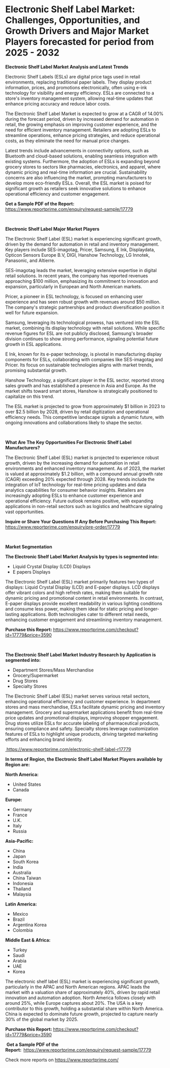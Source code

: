 <p><h1>Electronic Shelf Label Market: Challenges, Opportunities, and Growth Drivers and Major Market Players forecasted for period from 2025 - 2032</h1></p><p><strong>Electronic Shelf Label Market Analysis and Latest Trends</strong></p>
<p><p>Electronic Shelf Labels (ESLs) are digital price tags used in retail environments, replacing traditional paper labels. They display product information, prices, and promotions electronically, often using e-ink technology for visibility and energy efficiency. ESLs are connected to a store's inventory management system, allowing real-time updates that enhance pricing accuracy and reduce labor costs.</p><p>The Electronic Shelf Label Market is expected to grow at a CAGR of 14.00% during the forecast period, driven by increased demand for automation in retail, the growing emphasis on improving customer experience, and the need for efficient inventory management. Retailers are adopting ESLs to streamline operations, enhance pricing strategies, and reduce operational costs, as they eliminate the need for manual price changes.</p><p>Latest trends include advancements in connectivity options, such as Bluetooth and cloud-based solutions, enabling seamless integration with existing systems. Furthermore, the adoption of ESLs is expanding beyond grocery stores to sectors like pharmacies, electronics, and apparel, where dynamic pricing and real-time information are crucial. Sustainability concerns are also influencing the market, prompting manufacturers to develop more eco-friendly ESLs. Overall, the ESL market is poised for significant growth as retailers seek innovative solutions to enhance operational efficiency and customer engagement.</p></p>
<p><strong>Get a Sample PDF of the Report:&nbsp;</strong> <a href="https://www.reportprime.com/enquiry/request-sample/17779?utm_campaign=3442&utm_medium=2&utm_source=Github&utm_content=ia&utm_term=18032025&utm_id=electronic-shelf-label">https://www.reportprime.com/enquiry/request-sample/17779</a></p>
<p>&nbsp;</p>
<p><strong>Electronic Shelf Label Major Market Players</strong></p>
<p><p>The Electronic Shelf Label (ESL) market is experiencing significant growth, driven by the demand for automation in retail and inventory management. Key players include SES-imagotag, Pricer, Samsung, E Ink, Displaydata, Opticon Sensors Europe B.V, DIGI, Hanshow Technology, LG Innotek, Panasonic, and Altierre. </p><p>SES-imagotag leads the market, leveraging extensive expertise in digital retail solutions. In recent years, the company has reported revenues approaching $100 million, emphasizing its commitment to innovation and expansion, particularly in European and North American markets. </p><p>Pricer, a pioneer in ESL technology, is focused on enhancing user experience and has seen robust growth with revenues around $50 million. The company's strategic partnerships and product diversification position it well for future expansion.</p><p>Samsung, leveraging its technological prowess, has ventured into the ESL market, combining its display technology with retail solutions. While specific revenue figures for ESL are not publicly disclosed, Samsung's broader division continues to show strong performance, signaling potential future growth in ESL applications.</p><p>E Ink, known for its e-paper technology, is pivotal in manufacturing display components for ESLs, collaborating with companies like SES-imagotag and Pricer. Its focus on sustainable technologies aligns with market trends, promising substantial growth.</p><p>Hanshow Technology, a significant player in the ESL sector, reported strong sales growth and has established a presence in Asia and Europe. As the market shifts toward smart stores, Hanshow is strategically positioned to capitalize on this trend.</p><p>The ESL market is projected to grow from approximately $1 billion in 2023 to over $2.5 billion by 2028, driven by retail digitization and operational efficiency needs. This competitive landscape signals a dynamic future, with ongoing innovations and collaborations likely to shape the sector.</p></p>
<p>&nbsp;</p>
<p><strong>What Are The Key Opportunities For Electronic Shelf Label Manufacturers?</strong></p>
<p><p>The Electronic Shelf Label (ESL) market is projected to experience robust growth, driven by the increasing demand for automation in retail environments and enhanced inventory management. As of 2023, the market is valued at approximately $1.2 billion, with a compound annual growth rate (CAGR) exceeding 20% expected through 2028. Key trends include the integration of IoT technology for real-time pricing updates and data analytics capabilities for consumer behavior insights. Retailers are increasingly adopting ESLs to enhance customer experience and operational efficiency. Future outlook remains positive, with expanding applications in non-retail sectors such as logistics and healthcare signaling vast opportunities.</p></p>
<p><strong>Inquire or Share Your Questions If Any Before Purchasing This Report:</strong> <a href="https://www.reportprime.com/enquiry/pre-order/17779?utm_campaign=3442&utm_medium=2&utm_source=Github&utm_content=ia&utm_term=18032025&utm_id=electronic-shelf-label">https://www.reportprime.com/enquiry/pre-order/17779</a></p>
<p>&nbsp;</p>
<p><strong>Market Segmentation</strong></p>
<p><strong>The Electronic Shelf Label Market Analysis by types is segmented into:</strong></p>
<p><ul><li>Liquid Crystal Display (LCD) Displays</li><li>E papers Displays</li></ul></p>
<p><p>The Electronic Shelf Label (ESL) market primarily features two types of displays: Liquid Crystal Display (LCD) and E-paper displays. LCD displays offer vibrant colors and high refresh rates, making them suitable for dynamic pricing and promotional content in retail environments. In contrast, E-paper displays provide excellent readability in various lighting conditions and consume less power, making them ideal for static pricing and longer-lasting applications. Both technologies cater to different retail needs, enhancing customer engagement and streamlining inventory management.</p></p>
<p><strong>Purchase this Report:&nbsp;</strong><a href="https://www.reportprime.com/checkout?id=17779&price=3590&utm_campaign=3442&utm_medium=2&utm_source=Github&utm_content=ia&utm_term=18032025&utm_id=electronic-shelf-label">https://www.reportprime.com/checkout?id=17779&price=3590</a></p>
<p>&nbsp;</p>
<p><strong>The Electronic Shelf Label Market Industry Research by Application is segmented into:</strong></p>
<p><ul><li>Department Stores/Mass Merchandise</li><li>Grocery/Supermarket</li><li>Drug Stores</li><li>Specialty Stores</li></ul></p>
<p><p>The Electronic Shelf Label (ESL) market serves various retail sectors, enhancing operational efficiency and customer experience. In department stores and mass merchandise, ESLs facilitate dynamic pricing and inventory management. Grocery and supermarket applications benefit from real-time price updates and promotional displays, improving shopper engagement. Drug stores utilize ESLs for accurate labeling of pharmaceutical products, ensuring compliance and safety. Specialty stores leverage customization features of ESLs to highlight unique products, driving targeted marketing efforts and enhancing brand identity.</p></p>
<p><a href="https://www.reportprime.com/electronic-shelf-label-r17779?utm_campaign=3442&utm_medium=2&utm_source=Github&utm_content=ia&utm_term=18032025&utm_id=electronic-shelf-label">&nbsp;https://www.reportprime.com/electronic-shelf-label-r17779</a></p>
<p><strong>In terms of Region, the Electronic Shelf Label Market Players available by Region are:</strong></p>
<p>
    <p> <strong> North America: </strong>
        <ul>
            <li>United States</li>
            <li>Canada</li>
        </ul>
        </p> 
    <p> <strong> Europe: </strong>
        <ul>
            <li>Germany</li>
            <li>France</li>
            <li>U.K.</li>
            <li>Italy</li>
            <li>Russia</li>
        </ul>
        </p> 
    <p> <strong> Asia-Pacific: </strong>
        <ul>
            <li>China</li>
            <li>Japan</li>
            <li>South Korea</li>
            <li>India</li>
            <li>Australia</li>
            <li>China Taiwan</li>
            <li>Indonesia</li>
            <li>Thailand</li>
            <li>Malaysia</li>
        </ul>
        </p> 
    <p> <strong> Latin America: </strong>
        <ul>
            <li>Mexico</li>
            <li>Brazil</li>
            <li>Argentina Korea</li>
            <li>Colombia</li>
        </ul>
        </p> 
    <p> <strong> Middle East & Africa: </strong>
        <ul>
            <li>Turkey</li>
            <li>Saudi</li>
            <li>Arabia</li>
            <li>UAE</li>
            <li>Korea</li>
        </ul>
    </p>
    </p>
<p><p>The electronic shelf label (ESL) market is experiencing significant growth, particularly in the APAC and North American regions. APAC leads the market with a valuation share of approximately 40%, driven by rapid retail innovation and automation adoption. North America follows closely with around 25%, while Europe captures about 20%. The USA is a key contributor to this growth, holding a substantial share within North America. China is expected to dominate future growth, projected to capture nearly 30% of the global market by 2025.</p></p>
<p><strong>Purchase this Report: </strong><a href="https://www.reportprime.com/checkout?id=17779&price=3590&utm_campaign=3442&utm_medium=2&utm_source=Github&utm_content=ia&utm_term=18032025&utm_id=electronic-shelf-label">https://www.reportprime.com/checkout?id=17779&price=3590</a></p>
<p>&nbsp;<strong>Get a Sample PDF of the Report:&nbsp;&nbsp;</strong><a href="https://www.reportprime.com/enquiry/request-sample/17779?utm_campaign=3442&utm_medium=2&utm_source=Github&utm_content=ia&utm_term=18032025&utm_id=electronic-shelf-label">https://www.reportprime.com/enquiry/request-sample/17779</a></p>
<p><strong></strong></p>
<p>Check more reports on <a href="https://www.reportprime.com/?utm_campaign=3442&utm_medium=2&utm_source=Github&utm_content=ia&utm_term=18032025&utm_id=electronic-shelf-label">https://www.reportprime.com/</a></p>